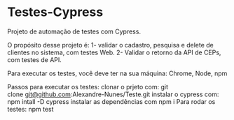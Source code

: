 # Testes-Cypress

Projeto de automação de testes com Cypress.

O propósito desse projeto é:
1- validar o cadastro, pesquisa e delete de clientes no sistema, com testes Web. 
2- Validar o retorno da API de CEPs, com testes de API.

Para executar os testes, você deve ter na sua máquina:
Chrome, Node, npm

Passos para executar os testes:
clonar o prjeto com: git clone git@github.com:Alexandre-Nunes/Teste.git
instalar o cypress com: npm intall -D cypress instalar as dependências com npm i
Para rodar os testes: npm test



